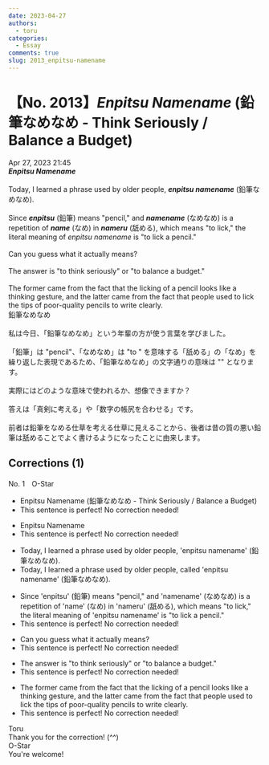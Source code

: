```yaml
---
date: 2023-04-27
authors:
  - toru
categories:
  - Essay
comments: true
slug: 2013_enpitsu-namename
---
```


# 【No. 2013】<strong><em>Enpitsu Namename</strong></em> (鉛筆なめなめ - Think Seriously / Balance a Budget)
<div class="date">Apr 27, 2023 21:45</div>
<div id="post"><div id="body_show_ori">
<strong><em>Enpitsu Namename</strong></em><br/><br/>Today, I learned a phrase used by older people, <strong><em>enpitsu namename</em></strong> (鉛筆なめなめ).<br/><br/>Since <strong><em>enpitsu</em></strong> (鉛筆) means "pencil," and <strong><em>namename</em></strong> (なめなめ) is a repetition of <strong><em>name</em></strong> (なめ) in <strong><em>nameru</em></strong> (舐める), which means "to lick," the literal meaning of <em>enpitsu namename</em> is "to lick a pencil."<br/><br/>Can you guess what it actually means?<br/><br/>The answer is "to think seriously" or "to balance a budget."<br/><br/>The former came from the fact that the licking of a pencil looks like a thinking gesture, and the latter came from the fact that people used to lick the tips of poor-quality pencils to write clearly.
</div></div>

<!-- more -->

<div id="post_ja"><div id="body_show_mo">
鉛筆なめなめ<br/><br/>私は今日、「鉛筆なめなめ」という年輩の方が使う言葉を学びました。<br/><br/>「鉛筆」は "pencil"、「なめなめ」は "to " を意味する「舐める」の「なめ」を繰り返した表現であるため、「鉛筆なめなめ」の文字通りの意味は "" となります。<br/><br/>実際にはどのような意味で使われるか、想像できますか？<br/><br/>答えは「真剣に考える」や「数字の帳尻を合わせる」です。<br/><br/>前者は鉛筆をなめる仕草を考える仕草に見えることから、後者は昔の質の悪い鉛筆は舐めることでよく書けるようになったことに由来します。
</div></div>

## Corrections (1)
<div id="block"><div class="first_name"> No. 1　<span class="just_name">O-Star</span></div><div id="block2">
<ul class="correction_field">
<li class="incorrect">Enpitsu Namename (鉛筆なめなめ - Think Seriously / Balance a Budget)</li>
<li class="corrected perfect">This sentence is perfect! No correction needed!</li>
</ul>
<ul class="correction_field">
<li class="incorrect">Enpitsu Namename</li>
<li class="corrected perfect">This sentence is perfect! No correction needed!</li>
</ul>
<ul class="correction_field">
<li class="incorrect">Today, I learned a phrase used by older people, 'enpitsu namename' (鉛筆なめなめ).</li>
<li class="corrected correct">
Today, I learned a phrase used by older people<span class="f_bold">, called</span> 'enpitsu namename' (鉛筆なめなめ).
</li>
</ul>
<ul class="correction_field">
<li class="incorrect">Since 'enpitsu' (鉛筆) means "pencil," and 'namename' (なめなめ) is a repetition of 'name' (なめ) in 'nameru' (舐める), which means "to lick," the literal meaning of 'enpitsu namename' is "to lick a pencil."</li>
<li class="corrected perfect">This sentence is perfect! No correction needed!</li>
</ul>
<ul class="correction_field">
<li class="incorrect">Can you guess what it actually means?</li>
<li class="corrected perfect">This sentence is perfect! No correction needed!</li>
</ul>
<ul class="correction_field">
<li class="incorrect">The answer is "to think seriously" or "to balance a budget."</li>
<li class="corrected perfect">This sentence is perfect! No correction needed!</li>
</ul>
<ul class="correction_field">
<li class="incorrect">The former came from the fact that the licking of a pencil looks like a thinking gesture, and the latter came from the fact that people used to lick the tips of poor-quality pencils to write clearly.</li>
<li class="corrected perfect">This sentence is perfect! No correction needed!</li>
</ul>
</div><div class="name"><span class="just_name">Toru</span><br>
Thank you for the correction! (^^)
</div>
<div class="name"><span class="just_name">O-Star</span><br>
You're welcome!
</div>
</div>
